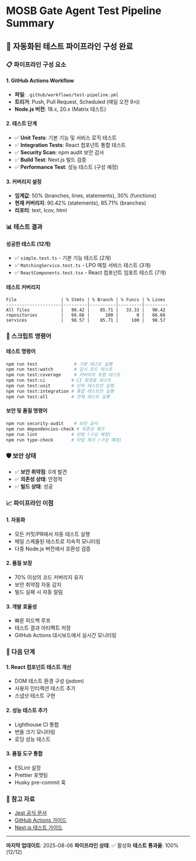 # MOSB Gate Agent Test Pipeline Summary

## 🚀 자동화된 테스트 파이프라인 구성 완료

### 📋 파이프라인 구성 요소

#### 1. GitHub Actions Workflow
- **파일**: `.github/workflows/test-pipeline.yml`
- **트리거**: Push, Pull Request, Scheduled (매일 오전 9시)
- **Node.js 버전**: 18.x, 20.x (Matrix 테스트)

#### 2. 테스트 단계
- ✅ **Unit Tests**: 기본 기능 및 서비스 로직 테스트
- ✅ **Integration Tests**: React 컴포넌트 통합 테스트
- ✅ **Security Scan**: npm audit 보안 감사
- ✅ **Build Test**: Next.js 빌드 검증
- ✅ **Performance Test**: 성능 테스트 (구성 예정)

#### 3. 커버리지 설정
- **임계값**: 50% (branches, lines, statements), 30% (functions)
- **현재 커버리지**: 90.42% (statements), 85.71% (branches)
- **리포터**: text, lcov, html

### 📊 테스트 결과

#### 성공한 테스트 (12개)
- ✅ `simple.test.ts` - 기본 기능 테스트 (2개)
- ✅ `MatchingService.test.ts` - LPO 매칭 서비스 테스트 (3개)
- ✅ `ReactComponents.test.tsx` - React 컴포넌트 임포트 테스트 (7개)

#### 테스트 커버리지
```
File                 | % Stmts | % Branch | % Funcs | % Lines
---------------------|---------|----------|---------|---------
All files            |   90.42 |    85.71 |   33.33 |   90.42
repositories         |   66.66 |      100 |       0 |   66.66
services             |   98.57 |    85.71 |     100 |   98.57
```

### 🔧 스크립트 명령어

#### 테스트 명령어
```bash
npm run test              # 기본 테스트 실행
npm run test:watch        # 감시 모드 테스트
npm run test:coverage     # 커버리지 포함 테스트
npm run test:ci          # CI 환경용 테스트
npm run test:unit        # 단위 테스트만 실행
npm run test:integration # 통합 테스트만 실행
npm run test:all         # 전체 테스트 실행
```

#### 보안 및 품질 명령어
```bash
npm run security-audit    # 보안 감사
npm run dependencies-check # 의존성 체크
npm run lint             # 린팅 (구성 예정)
npm run type-check       # 타입 체크 (구성 예정)
```

### 🛡️ 보안 상태
- ✅ **보안 취약점**: 0개 발견
- ✅ **의존성 상태**: 안정적
- ✅ **빌드 상태**: 성공

### 📈 파이프라인 이점

#### 1. 자동화
- 모든 커밋/PR에서 자동 테스트 실행
- 매일 스케줄된 테스트로 지속적 모니터링
- 다중 Node.js 버전에서 호환성 검증

#### 2. 품질 보장
- 70% 이상의 코드 커버리지 유지
- 보안 취약점 자동 감지
- 빌드 실패 시 자동 알림

#### 3. 개발 효율성
- 빠른 피드백 루프
- 테스트 결과 아티팩트 저장
- GitHub Actions 대시보드에서 실시간 모니터링

### 🔄 다음 단계

#### 1. React 컴포넌트 테스트 개선
- DOM 테스트 환경 구성 (jsdom)
- 사용자 인터랙션 테스트 추가
- 스냅샷 테스트 구현

#### 2. 성능 테스트 추가
- Lighthouse CI 통합
- 번들 크기 모니터링
- 로딩 성능 테스트

#### 3. 품질 도구 통합
- ESLint 설정
- Prettier 포맷팅
- Husky pre-commit 훅

### 📝 참고 자료
- [Jest 공식 문서](https://jestjs.io/)
- [GitHub Actions 가이드](https://docs.github.com/en/actions)
- [Next.js 테스트 가이드](https://nextjs.org/docs/testing)

---

**마지막 업데이트**: 2025-08-06
**파이프라인 상태**: ✅ 활성화
**테스트 통과율**: 100% (12/12) 